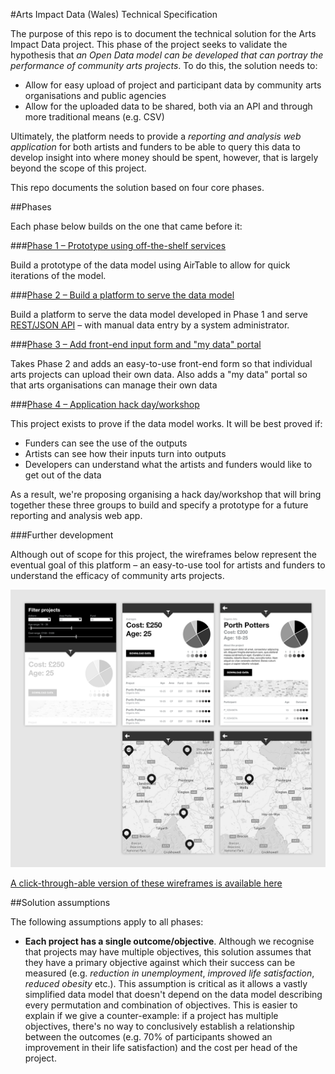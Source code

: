 #Arts Impact Data (Wales) Technical Specification

The purpose of this repo is to document the technical solution for the Arts Impact Data project. This phase of the project seeks to validate the hypothesis that _an Open Data model can be developed that can portray the performance of community arts projects_. To do this, the solution needs to:

* Allow for easy upload of project and participant data by community arts organisations and public agencies
* Allow for the uploaded data to be shared, both via an API and through more traditional means (e.g. CSV)

Ultimately, the platform needs to provide a *reporting and analysis web application* for both artists and funders to be able to query this data to develop insight into where money should be spent, however, that is largely beyond the scope of this project.

This repo documents the solution based on four core phases.

##Phases

Each phase below builds on the one that came before it:

###[Phase 1 – Prototype using off-the-shelf services](phases/1-prototype-off-the-shelf.md)

Build a prototype of the data model using AirTable to allow for quick iterations of the model.

###[Phase 2 – Build a platform to serve the data model](phases/2-platform.md)

Build a platform to serve the data model developed in Phase 1 and serve [REST/JSON API](https://en.wikipedia.org/wiki/Representational_state_transfer) – with manual data entry by a system administrator.

###[Phase 3 – Add front-end input form and "my data" portal](phases/3-input-form.md)

Takes Phase 2 and adds an easy-to-use front-end form so that individual arts projects can upload their own data. Also adds a "my data" portal so that arts organisations can manage their own data

###[Phase 4 – Application hack day/workshop](phases/4-hack-day.md)

This project exists to prove if the data model works. It will be best proved if:

* Funders can see the use of the outputs
* Artists can see how their inputs turn into outputs
* Developers can understand what the artists and funders would like to get out of the data

As a result, we're proposing organising a hack day/workshop that will bring together these three groups to build and specify a prototype for a future reporting and analysis web app.

###Further development

Although out of scope for this project, the wireframes below represent the eventual goal of this platform – an easy-to-use tool for artists and funders to understand the efficacy of community arts projects.

![Analysis app](wireframes/all-views.png)

[A click-through-able version of these wireframes is available here](http://adobe.ly/1VKE2OX)

##Solution assumptions

The following assumptions apply to all phases:

* **Each project has a single outcome/objective**. Although we recognise that projects may have multiple objectives, this solution assumes that they have a primary objective against which their success can be measured (e.g. *reduction in unemployment*, *improved life satisfaction*, *reduced obesity* etc.). This assumption is critical as it allows a vastly simplified data model that doesn't depend on the data model describing every permutation and combination of objectives. This is easier to explain if we give a counter-example: if a project has multiple objectives, there's no way to conclusively establish a relationship between the outcomes (e.g. 70% of participants showed an improvement in their life satisfaction) and the cost per head of the project.